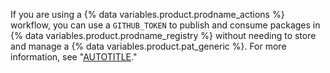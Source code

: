 If you are using a {% data variables.product.prodname_actions %} workflow, you can use a `GITHUB_TOKEN` to publish and consume packages in {% data variables.product.prodname_registry %} without needing to store and manage a {% data variables.product.pat_generic %}. For more information, see "[AUTOTITLE](/actions/security-guides/automatic-token-authentication)."
